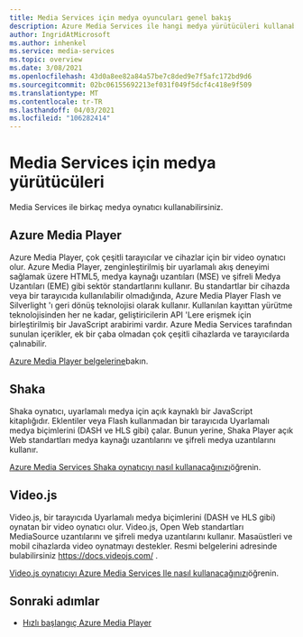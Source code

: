 ```yaml
---
title: Media Services için medya oyuncuları genel bakış
description: Azure Media Services ile hangi medya yürütücüleri kullanabilirim? Azure Media Player, Shaka ve Video.js şu ana kadar.
author: IngridAtMicrosoft
ms.author: inhenkel
ms.service: media-services
ms.topic: overview
ms.date: 3/08/2021
ms.openlocfilehash: 43d0a8ee82a84a57be7c8ded9e7f5afc172bd9d6
ms.sourcegitcommit: 02bc06155692213ef031f049f5dcf4c418e9f509
ms.translationtype: MT
ms.contentlocale: tr-TR
ms.lasthandoff: 04/03/2021
ms.locfileid: "106282414"
---
```

# <a name="media-players-for-media-services"></a>Media Services için medya yürütücüleri

Media Services ile birkaç medya oynatıcı kullanabilirsiniz.

## <a name="azure-media-player"></a>Azure Media Player

Azure Media Player, çok çeşitli tarayıcılar ve cihazlar için bir video oynatıcı olur. Azure Media Player, zenginleştirilmiş bir uyarlamalı akış deneyimi sağlamak üzere HTML5, medya kaynağı uzantıları (MSE) ve şifreli Medya Uzantıları (EME) gibi sektör standartlarını kullanır. Bu standartlar bir cihazda veya bir tarayıcıda kullanılabilir olmadığında, Azure Media Player Flash ve Silverlight 'ı geri dönüş teknolojisi olarak kullanır. Kullanılan kayıttan yürütme teknolojisinden her ne kadar, geliştiricilerin API 'Lere erişmek için birleştirilmiş bir JavaScript arabirimi vardır. Azure Media Services tarafından sunulan içerikler, ek bir çaba olmadan çok çeşitli cihazlarda ve tarayıcılarda çalınabilir.

[Azure Media Player belgelerine](../azure-media-player/azure-media-player-overview.md)bakın.

## <a name="shaka"></a>Shaka

Shaka oynatıcı, uyarlamalı medya için açık kaynaklı bir JavaScript kitaplığıdır. Eklentiler veya Flash kullanmadan bir tarayıcıda Uyarlamalı medya biçimlerini (DASH ve HLS gibi) çalar. Bunun yerine, Shaka Player açık Web standartları medya kaynağı uzantılarını ve şifreli medya uzantılarını kullanır.

[Azure Media Services Shaka oynatıcıyı nasıl kullanacağınızı](player-shaka-player-how-to.md)öğrenin.

## <a name="videojs"></a>Video.js

Video.js, bir tarayıcıda Uyarlamalı medya biçimlerini (DASH ve HLS gibi) oynatan bir video oynatıcı olur. Video.js, Open Web standartları MediaSource uzantılarını ve şifreli medya uzantılarını kullanır. Masaüstleri ve mobil cihazlarda video oynatmayı destekler. Resmi belgelerini adresinde bulabilirsiniz https://docs.videojs.com/ .

[Video.js oynatıcıyı Azure Media Services Ile nasıl kullanacağınızı](player-how-to-video-js-player.md)öğrenin.


## <a name="next-steps"></a>Sonraki adımlar ##

- [Hızlı başlangıç Azure Media Player](../azure-media-player/azure-media-player-quickstart.md)